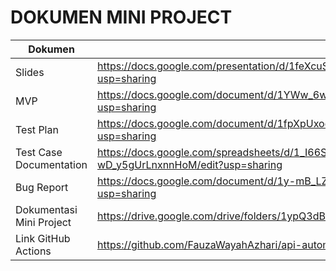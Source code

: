 # DOKUMEN MINI PROJECT

| Dokumen | Link |
| -------- | ----- |
| Slides | https://docs.google.com/presentation/d/1feXcuS8cNrsfNCYAfQpQbaZ2DOXT6bQxGkEOlxvcb0c/edit?usp=sharing |
| MVP | https://docs.google.com/document/d/1YWw_6wv9WwyK1YX8_LgkzpV0er9wllJTHOBrUjPZM1w/edit?usp=sharing |
| Test Plan | https://docs.google.com/document/d/1fpXpUxoeATAFueJhHZZta0ofZDL05esHs15Lt0E88hk/edit?usp=sharing |
| Test Case Documentation | https://docs.google.com/spreadsheets/d/1_I66S5hBoySGKQM9qhrl_EBc3Z-wD_y5gUrLnxnnHoM/edit?usp=sharing |
| Bug Report | https://docs.google.com/document/d/1y-mB_LZ4DcGqTi5AjK1cXLWdxnrF8HKSfBkWtqjS1OA/edit?usp=sharing |
| Dokumentasi Mini Project | https://drive.google.com/drive/folders/1ypQ3dB1j5oqSJA28hMXxZ0x5c9-cD3ry?usp=sharing |
| Link GitHub Actions | https://github.com/FauzaWayahAzhari/api-automation-miniproject/actions |